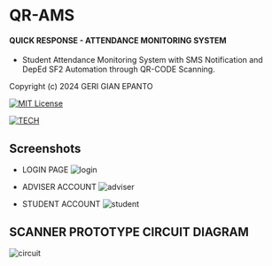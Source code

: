 # QR-AMS

#### QUICK RESPONSE - ATTENDANCE MONITORING SYSTEM

- Student Attendance Monitoring System with SMS Notification and DepEd SF2 Automation through QR-CODE Scanning.

Copyright (c) 2024 GERI GIAN EPANTO

[![MIT License](https://img.shields.io/badge/License-MIT-green.svg)](https://choosealicense.com/licenses/mit/)

[![TECH](https://skillicons.dev/icons?i=html,css,js,php,mysql,arduino)](https://skillicons.dev)

## Screenshots

- LOGIN PAGE
  ![login](https://github.com/spookyexe/QR-AMS/assets/80165986/f93ac6fa-af6c-4b20-88af-8f1a8e82265a)

- ADVISER ACCOUNT
  ![adviser](https://github.com/spookyexe/QR-AMS/assets/80165986/14b5856f-0317-4871-a6bc-70e873edf946)

- STUDENT ACCOUNT
  ![student](https://github.com/spookyexe/QR-AMS/assets/80165986/11c52bef-dae9-4007-8749-d51cc59e3c34)

## SCANNER PROTOTYPE CIRCUIT DIAGRAM

![circuit](https://github.com/spookyexe/QR-AMS/assets/80165986/e4f7f73a-eb54-4f7c-a066-ce9676c82912)
